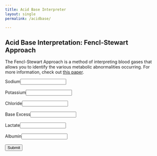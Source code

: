 ```yaml
---
title: Acid Base Interpreter
layout: single
permalink: /acidbase/

---
```

<style>
    p {
        text
    }
    label {
        float: left;
    }
    .acidbase {
        display: block;
        overflow: hidden;
        padding: 0 4px 0 6px;
    }
    input {
        width: 60%;
    }
    #textspace #chartspace{
        overflow: hidden;
        width: 100%;
    }
    #input {
        float:left;
        width: 50%;
    }
    #output {
        float: left;
        width: 50%;
    }
</style>
<script src='https://cdn.plot.ly/plotly-latest.min.js'></script>

## Acid Base Interpretation: Fencl-Stewart Approach
The Fencl-Stewart Approach is a method of interpreting blood gases that allows you to identify the various metabolic abnormalities occurring. For more information, check out [this paper](https://pubmed.ncbi.nlm.nih.gov/14665553/).

<div id="textspace">
    <div id="input">
        <label for="sodium">Sodium
        </label>
        <span><input type="number" id="sodium" class="acidbase" name="sodium" required></span><br>
        <label for="potassium">Potassium
        </label>
        <span><input type="number" id="potassium" class="acidbase" name="potassium" required></span><br>
        <label for="chloride:">Chloride
        </label>
        <span><input type="number" id="chloride" class="acidbase" name="chloride" required></span><br>
        <label for="baseexcess">Base Excess
        </label>
        <span><input type="number" id="baseexcess" class="acidbase" name="baseexcess" required></span><br>
        <label for="lactate">Lactate
        </label>
        <span><input type="number" id="lactate" class="acidbase" name="lactate" required></span><br>
        <label for="albumin">Albumin
        </label>
        <span><input type="number" id="albumin" class="acidbase" name="albumin" required></span><br>
        <button onclick="getValues()">Submit</button>
    </div>
    <div id="output">
        <div id="explanation"></div>
        <div id="summation"></div><br>
    </div>
</div>
<div id="summary"></div>
<div id="chart"></div>
<script type="text/javascript" src="../scripts/fenclstewart.js"></script>